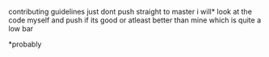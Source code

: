 contributing guidelines
just dont push straight to master i will* 
look at the code myself and push
if its good or atleast better than mine
which is quite a low bar




*probably
